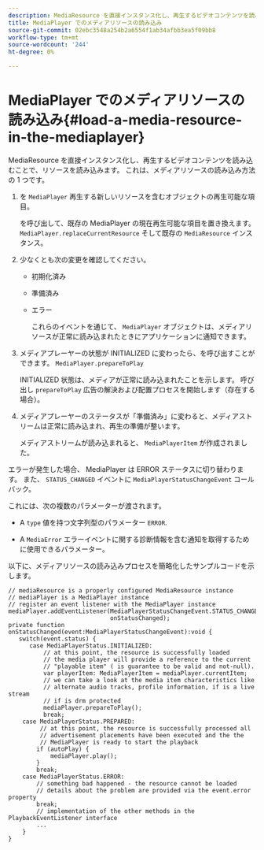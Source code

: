 ```yaml
---
description: MediaResource を直接インスタンス化し、再生するビデオコンテンツを読み込むことで、リソースを読み込みます。 これは、メディアリソースの読み込み方法の 1 つです。
title: MediaPlayer でのメディアリソースの読み込み
source-git-commit: 02ebc3548a254b2a6554f1ab34afbb3ea5f09bb8
workflow-type: tm+mt
source-wordcount: '244'
ht-degree: 0%

---
```


# MediaPlayer でのメディアリソースの読み込み{#load-a-media-resource-in-the-mediaplayer}

MediaResource を直接インスタンス化し、再生するビデオコンテンツを読み込むことで、リソースを読み込みます。 これは、メディアリソースの読み込み方法の 1 つです。

1. を `MediaPlayer` 再生する新しいリソースを含むオブジェクトの再生可能な項目。

   を呼び出して、既存の MediaPlayer の現在再生可能な項目を置き換えます。 `MediaPlayer.replaceCurrentResource` そして既存の `MediaResource` インスタンス。

1. 少なくとも次の変更を確認してください。

   * 初期化済み
   * 準備済み
   * エラー

     これらのイベントを通じて、 `MediaPlayer` オブジェクトは、メディアリソースが正常に読み込まれたときにアプリケーションに通知できます。

1. メディアプレーヤーの状態が INITIALIZED に変わったら、を呼び出すことができます。 `MediaPlayer.prepareToPlay`

   INITIALIZED 状態は、メディアが正常に読み込まれたことを示します。 呼び出し `prepareToPlay` 広告の解決および配置プロセスを開始します（存在する場合）。

1. メディアプレーヤーのステータスが「準備済み」に変わると、メディアストリームは正常に読み込まれ、再生の準備が整います。

   メディアストリームが読み込まれると、 `MediaPlayerItem` が作成されました。

エラーが発生した場合、 MediaPlayer は ERROR ステータスに切り替わります。 また、 `STATUS_CHANGED` イベントに `MediaPlayerStatusChangeEvent` コールバック。

これには、次の複数のパラメーターが渡されます。
* A `type` 値を持つ文字列型のパラメーター `ERROR`.

* A `MediaError` エラーイベントに関する診断情報を含む通知を取得するために使用できるパラメーター。


<!--<a id="example_3774607C6F08473282CF0CB7F3D82373"></a>-->

以下に、メディアリソースの読み込みプロセスを簡略化したサンプルコードを示します。

```
// mediaResource is a properly configured MediaResource instance 
// mediaPlayer is a MediaPlayer instance 
// register an event listener with the MediaPlayer instance 
mediaPlayer.addEventListener(MediaPlayerStatusChangeEvent.STATUS_CHANGED,  
                             onStatusChanged); 
private function onStatusChanged(event:MediaPlayerStatusChangeEvent):void { 
   switch(event.status) { 
      case MediaPlayerStatus.INITIALIZED: 
          // at this point, the resource is successfully loaded 
          // the media player will provide a reference to the current 
          // "playable item" ( is guarantee to be valid and not-null). 
          var playerItem: MediaPlayerItem = mediaPlayer.currentItem; 
          // we can take a look at the media item characteristics like 
          // alternate audio tracks, profile information, if is a live stream 
          // if is drm protected 
          mediaPlayer.prepareToPlay(); 
          break; 
    case MediaPlayerStatus.PREPARED: 
         // at this point, the resource is successfully processed all  
         // advertisement placements have been executed and the the  
         // MediaPlayer is ready to start the playback 
        if (autoPlay) { 
            mediaPlayer.play(); 
        } 
        break; 
    case MediaPlayerStatus.ERROR: 
        // something bad happened - the resource cannot be loaded 
        // details about the problem are provided via the event.error property 
        break; 
        // implementation of the other methods in the PlaybackEventListener interface 
        ... 
    } 
}
```
